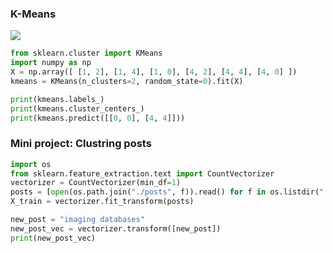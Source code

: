 ### K-Means
<img src="https://uploads.toptal.io/blog/image/92528/toptal-blog-image-1463672901961-c86610183bb2ba67f979c421f6748893.gif">

```python
from sklearn.cluster import KMeans
import numpy as np
X = np.array([ [1, 2], [1, 4], [1, 0], [4, 2], [4, 4], [4, 0] ])
kmeans = KMeans(n_clusters=2, random_state=0).fit(X)

print(kmeans.labels_)
print(kmeans.cluster_centers_)
print(kmeans.predict([[0, 0], [4, 4]]))
```


### Mini project: Clustring posts

```python
import os
from sklearn.feature_extraction.text import CountVectorizer
vectorizer = CountVectorizer(min_df=1)
posts = [open(os.path.join("./posts", f)).read() for f in os.listdir("./posts")]
X_train = vectorizer.fit_transform(posts)

new_post = "imaging databases"
new_post_vec = vectorizer.transform([new_post])
print(new_post_vec)
```
